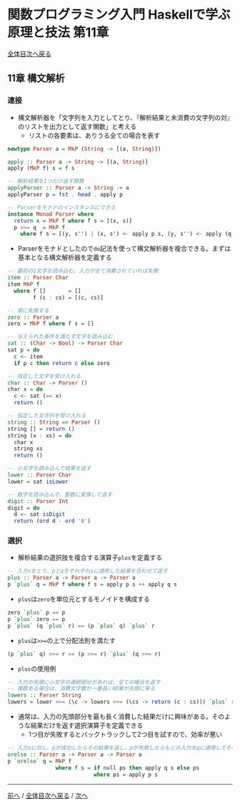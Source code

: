 # 関数プログラミング入門 Haskellで学ぶ原理と技法 第11章
[全体目次へ戻る](../index.md)

## 11章 構文解析
### 連接
- 構文解析器を「文字列を入力としてとり、『解析結果と未消費の文字列の対』のリストを出力として返す関数」と考える
  + リストの各要素は、ありうる全ての場合を表す

```haskell
newtype Parser a = MkP (String -> [(a, String)])

apply :: Parser a -> String -> [(a, String)]
apply (MkP f) s = f s

-- 解析結果を1つだけ返す関数
applyParser :: Parser a -> String -> a
applyParser p = fst . head . apply p

-- Parserをモナドのインスタンスにできる
instance Monad Parser where
  return x = MkP f where f s = [(x, s)]
  p >>= q  = MkP f
    where f s = [(y, s'') | (x, s') <- apply p s, (y, s'') <- apply (q x) s']
```

- Parserをモナドとしたので`do`記法を使って構文解析器を複合できる。まずは基本となる構文解析器を定義する

```haskell
-- 最初の1文字を読み込む。入力が全て消費されていれば失敗
item :: Parser Char
item MkP f
  where f []       = []
        f (c : cs) = [(c, cs)]

-- 常に失敗する
zero :: Parser a
zero = MkP f where f s = []

-- 与えられた条件を満たす文字を読み込む
sat :: (Char -> Bool) -> Parser Char
sat p = do
  c <- item
  if p c then return c else zero

-- 指定した文字を受け入れる
char :: Char -> Parser ()
char x = do
  c <- sat (== x)
  return ()

-- 指定した文字列を受け入れる
string :: String => Parser ()
string [] = return ()
string (x : xs) = do
  char x
  string xs
  return ()

-- 小文字を読み込んで結果を返す
lower :: Parser Char
lower = sat isLower

-- 数字を読み込んで、整数に変換して返す
digit :: Parser Int
digit = do
  d <- sat isDigit
  return (ord d - ord '0')
```

### 選択
- 解析結果の選択肢を複合する演算子`plus`を定義する

```haskell
-- 入力sをとり、pとqをそれぞれsに適用した結果を合わせて返す
plus :: Parser a -> Parser a -> Parser a
p `plus` q = MkP f where f s = apply p s ++ apply q s
```

- `plus`は`zero`を単位元とするモノイドを構成する

```haskell
zero `plus` p == p
p `plus` zero == p
p `plus` (q `plus` r) == (p `plus` q) `plus` r
```

- `plus`は`>>=`の上で分配法則を満たす

```haskell
(p `plus` q) >>= r == (p >>= r) `plus` (q >>= r)
```

- `plus`の使用例

```haskell
-- 入力の先頭に小文字の連続部分があれば、全ての場合を返す
-- 複数ある場合は、消費文字数が一番長い結果が先頭に来る
lowers :: Parser String
lowers = lower >>= (\c -> lowers >>= (\cs -> return (c : cs))) `plus` return ""
```

- 通常は、入力の先頭部分を最も長く消費した結果だけに興味がある。そのような結果だけを返す選択演算子を定義できる
  + 1つ目が失敗するとバックトラックして2つ目を試すので、効率が悪い

```haskell
-- 入力sに対し、pが成功したらその結果を返し、pが失敗したらもとの入力をqに適用してその結果を返す(バックトラッキング)
orelse :: Parser a -> Parser a -> Parser a
p `orelse` q = MkP f
               where f s = if null ps then apply q s else ps
                           where ps = apply p s
```

***

[前へ](c10.md) /
[全体目次へ戻る](../index.md) /
[次へ](c12.md)
